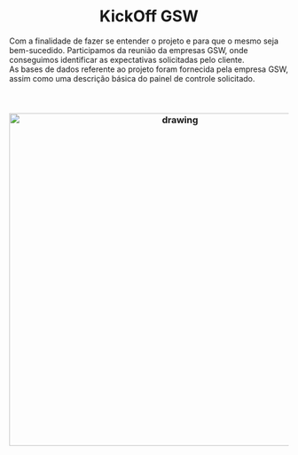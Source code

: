 
<h1 align="center">  KickOff GSW </h1>

 Com a finalidade de fazer se entender o projeto e para que o mesmo seja bem-sucedido.
 Participamos da reunião da empresas GSW, onde conseguimos identificar as expectativas solicitadas pelo cliente.
 <br/>
 As bases de dados referente ao projeto foram fornecida pela empresa GSW, assim como uma descrição básica do painel de controle solicitado.  

 <br/>

 <h3 align = "center">  <img src="https://user-images.githubusercontent.com/73767256/112736680-42b20880-8f33-11eb-9248-bdc0a868a882.gif"   alt="drawing" width =600 </h3>